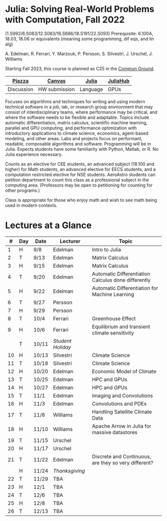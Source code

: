 # Julia: Solving Real-World Problems with Computation, Fall 2022
(1.S992/6.S083/12.S083/16.S686/18.S191/22.S093)
Prerequisite: 6.100A, 18.03, 18.06 or equivalents (meaning some programming, dif eqs, and lin alg)

A. Edelman, R. Ferrari, Y. Marzouk, P. Persson, S. Silvestri, J. Urschel, J. Williams

Starting Fall 2023, this course is planned as C25 in the [Common Ground](https://computing.mit.edu/cross-cutting/common-ground-for-computing-education/common-ground-subjects/).

| [Piazza](piazza.com/mit/fall2022/179e6) | [Canvas](https://canvas.mit.edu/courses/15758) | [Julia](https://julialang.org/) | [JuliaHub](https://juliahub.com/ui/Home) |
|-|-|-|-|
|Discussion|HW submission |Language|GPUs|

Focuses on algorithms and techniques for writing and using modern technical software in a job, lab, or research group environment that may consist of interdisciplinary teams, where performance may be critical, and where the software needs to be flexible and adaptable. Topics include automatic differentiation, matrix calculus, scientific machine learning, parallel and GPU computing, and performance optimization with introductory applications to climate science, economics, agent-based modeling, and other areas. Labs and projects focus on performant, readable, composable algorithms and software. Programming will be in Julia. Expects students have some familiarity with Python, Matlab, or R. No Julia experience necessary.

Counts as an elective for CEE students, an advanced subject (18.100 and higher) for Math students, an advanced elective for EECS students, and a computation restricted elective for NSE students. AeroAstro students can petition department to count this class as a professional subject in the computing area.
(Professors may be open to petitioning for counting for other programs.)

Class is appropriate for those who enjoy math and wish to see math being used in modern contexts.

# Lectures at a Glance
|#|Day|Date|Lecturer|Topic|
|-|-|-|-|-|
|1|H|9/8|Edelman|Intro to Julia|
|2|T|9/13|Edelman|Matrix Calculus|
|3|H|9/15|Edelman|Matrix Calculus|
|4|T|9/20|Edelman|Automatic Differentiation Calculus done differently|
|5|H|9/22|Edelman|Automatic Differentiation for Machine Learning  |
|6|T|9/27|Persson||
|7|H|9/29|Persson||
|8|T|10/4|Ferrari|Greenhouse Effect|
|9|H|10/6|Ferrari|Equilibrium and transient climate sensitivity|
||T|10/11|*Student Holiday*||
|10|H|10/13|Silvestri|Climate Science|
|11|T|10/18|Silvestri|Climate Science|
|12|H|10/20|Edelman|Economic Model of Climate|
|13|T|10/25|Edelman|HPC and GPUs|
|14|H|10/27|Edelman|HPC and GPUs|
|15|T|11/1|Edelman|Imaging and Convolutions|
|16|H|11/3|Edelman|Convolutions and PDEs |
|17|T|11/8|Williams|Handling Satellite Climate Data|
|18|H|11/10|Williams|Apache Arrow in Julia for massive datastores|
|19|T|11/15|Urschel||
|20|H|11/17|Urschel||
|21|T|11/22|Edelman|Discrete and Continuous, are they so very different?|
||H|11/24|*Thanksgiving*||
|22|T|11/29|TBA||
|23|H|12/1|TBA|
|24|T|12/6|TBA||
|25|H|12/8|TBA||
|26|T|12/13|TBA||